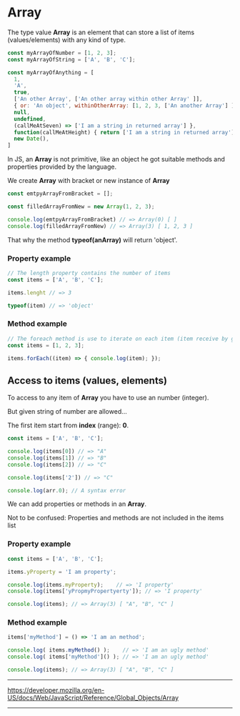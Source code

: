 # Array

The type value **Array** is an element that can store a list of items (values/elements) with any kind of type.


```js
const myArrayOfNumber = [1, 2, 3];
const myArrayOfString = ['A', 'B', 'C'];

const myArrayOfAnything = [
  1,
  'A',
  true,
  ['An other Array', ['An other array within other Array' ]],
  { or: 'An object', withinOtherArray: [1, 2, 3, ['An another Array'] ] },
  null,
  undefined,
  (callMeAtSeven) => ['I am a string in returned array'] },
  function(callMeAtHeight) { return ['I am a string in returned array']; },
  new Date(),
]
```

In JS, an **Array** is not primitive, like an object he got suitable methods and properties provided by the language.

We create **Array** with bracket or new instance of **Array**

```js
const emtpyArrayFromBracket = [];

const filledArrayFromNew = new Array(1, 2, 3);

console.log(emtpyArrayFromBracket) // => Array(0) [ ]
console.log(filledArrayFromNew) // => Array(3) [ 1, 2, 3 ]
```

That why the method **typeof(anArray)** will return 'object'.

### Property example

```js
// The length property contains the number of items
const items = ['A', 'B', 'C'];

items.lenght // => 3

typeof(item) // => 'object'
```

### Method example

```js
// The foreach method is use to iterate on each item (item receive by given method in first attribute).
const items = [1, 2, 3];

items.forEach((item) => { console.log(item); });
```

## Access to items (values, elements)

To access to any item of **Array** you have to use an number (integer).

But given string of number are allowed...

The first item start from **index** (range): **0**.

```js
const items = ['A', 'B', 'C'];

console.log(items[0]) // => "A"
console.log(items[1]) // => "B"
console.log(items[2]) // => "C"

console.log(items['2']) // => "C"

console.log(arr.0); // A syntax error
```

We can add properties or methods in an **Array**.

Not to be confused: Properties and methods are not included in the items list

### Property example

```js
const items = ['A', 'B', 'C'];

items.yProperty = 'I am property';

console.log(items.myProperty);    // => 'I property'
console.log(items['yPropmyPropertyerty']); // => 'I property'

console.log(items); // => Array(3) [ "A", "B", "C" ]
```

### Method example

```js
items['myMethod'] = () => 'I am an method';

console.log( items.myMethod() );    // => 'I am an ugly method'
console.log( items['myMethod']() ); // => 'I am an ugly method'

console.log(items); // => Array(3) [ "A", "B", "C" ]
```

---
https://developer.mozilla.org/en-US/docs/Web/JavaScript/Reference/Global_Objects/Array

---